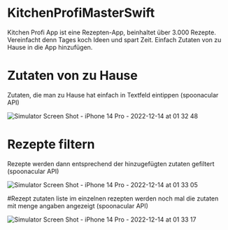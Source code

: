 # KitchenProfiMasterSwift

Kitchen Profi App ist eine Rezepten-App, beinhaltet über 3.000 Rezepte. Vereinfacht denn Tages koch Ideen und spart Zeit.
Einfach Zutaten von zu Hause in die App hinzufügen.


# Zutaten von zu Hause 
Zutaten, die man zu Hause hat einfach in 
Textfeld eintippen (spoonacular API)

![Simulator Screen Shot - iPhone 14 Pro - 2022-12-14 at 01 32 48](https://user-images.githubusercontent.com/99252056/207477851-0e9d6091-520e-4064-8387-a9f68367398e.png)


# Rezepte filtern
Rezepte werden dann entsprechend der hinzugefügten zutaten gefiltert (spoonacular API)

![Simulator Screen Shot - iPhone 14 Pro - 2022-12-14 at 01 33 05](https://user-images.githubusercontent.com/99252056/207477967-ffa252d6-49a3-416e-b739-cb446d301b95.png)


#Rezept zutaten liste
im einzelnen rezepten werden noch mal die zutaten mit menge angaben angezeigt (spoonacular API)

![Simulator Screen Shot - iPhone 14 Pro - 2022-12-14 at 01 33 17](https://user-images.githubusercontent.com/99252056/207478018-2eb49d69-d30d-40d5-af8c-7456ab02e84f.png)




